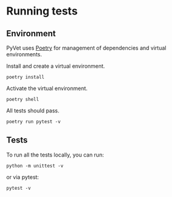 # Running tests

## Environment

PyVet uses [Poetry](https://python-poetry.org) for management of dependencies
 and virtual environments.

Install and create a virtual environment.

```console
poetry install
```

Activate the virtual environment.

```console
poetry shell
```

All tests should pass.

```console
poetry run pytest -v
```

## Tests

To run all the tests locally, you can run:

```console
python -m unittest -v
```

or via pytest:

```console
pytest -v
```
